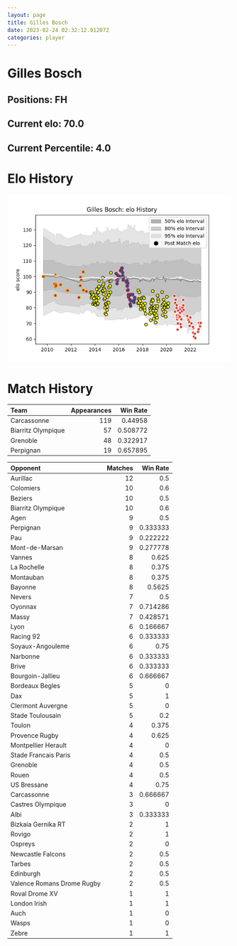 ```yaml
---  
layout: page  
title: Gilles Bosch  
date: 2023-02-24 02:32:12.012072  
categories: player  
---
```

# Gilles Bosch

## Positions: FH

## Current elo: 70.0

## Current Percentile: 4.0

# Elo History


![elo history](history_GillesBosch.png)
# Match History


| Team               |   Appearances |   Win Rate |
|:-------------------|--------------:|-----------:|
| Carcassonne        |           119 |   0.44958  |
| Biarritz Olympique |            57 |   0.508772 |
| Grenoble           |            48 |   0.322917 |
| Perpignan          |            19 |   0.657895 |

| Opponent                   |   Matches |   Win Rate |
|:---------------------------|----------:|-----------:|
| Aurillac                   |        12 |   0.5      |
| Colomiers                  |        10 |   0.6      |
| Beziers                    |        10 |   0.5      |
| Biarritz Olympique         |        10 |   0.6      |
| Agen                       |         9 |   0.5      |
| Perpignan                  |         9 |   0.333333 |
| Pau                        |         9 |   0.222222 |
| Mont-de-Marsan             |         9 |   0.277778 |
| Vannes                     |         8 |   0.625    |
| La Rochelle                |         8 |   0.375    |
| Montauban                  |         8 |   0.375    |
| Bayonne                    |         8 |   0.5625   |
| Nevers                     |         7 |   0.5      |
| Oyonnax                    |         7 |   0.714286 |
| Massy                      |         7 |   0.428571 |
| Lyon                       |         6 |   0.166667 |
| Racing 92                  |         6 |   0.333333 |
| Soyaux-Angouleme           |         6 |   0.75     |
| Narbonne                   |         6 |   0.333333 |
| Brive                      |         6 |   0.333333 |
| Bourgoin-Jallieu           |         6 |   0.666667 |
| Bordeaux Begles            |         5 |   0        |
| Dax                        |         5 |   1        |
| Clermont Auvergne          |         5 |   0        |
| Stade Toulousain           |         5 |   0.2      |
| Toulon                     |         4 |   0.375    |
| Provence Rugby             |         4 |   0.625    |
| Montpellier Herault        |         4 |   0        |
| Stade Francais Paris       |         4 |   0.5      |
| Grenoble                   |         4 |   0.5      |
| Rouen                      |         4 |   0.5      |
| US Bressane                |         4 |   0.75     |
| Carcassonne                |         3 |   0.666667 |
| Castres Olympique          |         3 |   0        |
| Albi                       |         3 |   0.333333 |
| Bizkaia Gernika RT         |         2 |   1        |
| Rovigo                     |         2 |   1        |
| Ospreys                    |         2 |   0        |
| Newcastle Falcons          |         2 |   0.5      |
| Tarbes                     |         2 |   0.5      |
| Edinburgh                  |         2 |   0.5      |
| Valence Romans Drome Rugby |         2 |   0.5      |
| Roval Drome XV             |         1 |   1        |
| London Irish               |         1 |   1        |
| Auch                       |         1 |   0        |
| Wasps                      |         1 |   0        |
| Zebre                      |         1 |   1        |